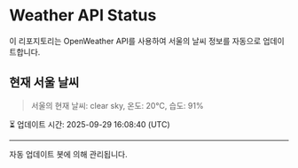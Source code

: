 
# Weather API Status

이 리포지토리는 OpenWeather API를 사용하여 서울의 날씨 정보를 자동으로 업데이트합니다.

## 현재 서울 날씨
> 서울의 현재 날씨: clear sky, 온도: 20°C, 습도: 91%

⏳ 업데이트 시간: 2025-09-29 16:08:40 (UTC)

---
자동 업데이트 봇에 의해 관리됩니다.
